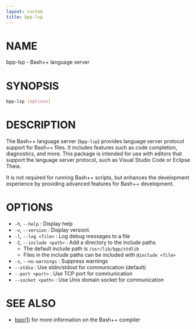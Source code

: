 ```yaml
---
layout: custom
title: bpp-lsp
---
```

# NAME

bpp-lsp - Bash++ language server

# SYNOPSIS

```bash
bpp-lsp [options]
```

# DESCRIPTION

The Bash++ language server (`bpp-lsp`) provides language server protocol support for Bash++ files. It includes features such as code completion, diagnostics, and more. This package is intended for use with editors that support the language server protocol, such as Visual Studio Code or Eclipse Theia.

It is not required for running Bash++ scripts, but enhances the development experience by providing advanced features for Bash++ development.

# OPTIONS

- `-h`, `--help` : Display help
- `-v`, `--version` : Display version\
- `-l`, `--log <file>` : Log debug messages to a file 
- `-I`, `--include <path>` : Add a directory to the include paths
  - The default include path is `/usr/lib/bpp/stdlib`
  - Files in the include paths can be included with `@include <file>`
- `-s`, `--no-warnings` : Suppress warnings
- `--stdio` : Use stdin/stdout for communication (default)
- `--port <port>` : Use TCP port for communication
- `--socket <path>` : Use Unix domain socket for communication

# SEE ALSO

 - [bpp(1)](compiler.md) for more information on the Bash++ compiler
